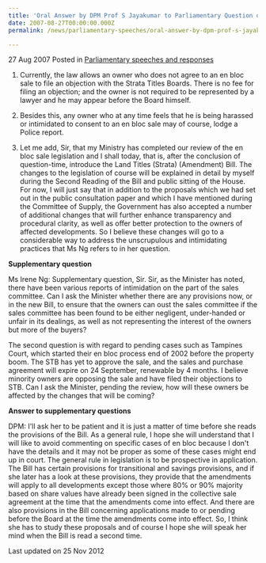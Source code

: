 ```yaml
---
title: 'Oral Answer by DPM Prof S Jayakumar to Parliamentary Question on En Bloc Legislation, 27 August 2007'
date: 2007-08-27T00:00:00.000Z
permalink: /news/parliamentary-speeches/oral-answer-by-dpm-prof-s-jayakumar-to-parliamentary-question-on-en-bloc-legislation-27-august-2007

---
```




27 Aug 2007 Posted in [Parliamentary speeches and responses](/news/parliamentary-speeches) 

1. Currently, the law allows an owner who does not agree to an en bloc sale to file an objection with the Strata Titles Boards. There is no fee for filing an objection; and the owner is not required to be represented by a lawyer and he may appear before the Board himself.

2. Besides this, any owner who at any time feels that he is being harassed or intimidated to consent to an en bloc sale may of course, lodge a Police report.

3. Let me add, Sir, that my Ministry has completed our review of the en bloc sale legislation and I shall today, that is, after the conclusion of question-time, introduce the Land Titles (Strata) (Amendment) Bill. The changes to the legislation of course will be explained in detail by myself during the Second Reading of the Bill and public sitting of the House. For now, I will just say that in addition to the proposals which we had set out in the public consultation paper and which I have mentioned during the Committee of Supply, the Government has also accepted a number of additional changes that will further enhance transparency and procedural clarity, as well as offer better protection to the owners of affected developments. So I believe these changes will go to a considerable way to address the unscrupulous and intimidating practices that Ms Ng refers to in her question.

**Supplementary question**

Ms Irene Ng: Supplementary question, Sir. Sir, as the Minister has noted, there have been various reports of intimidation on the part of the sales committee. Can I ask the Minister whether there are any provisions now, or in the new Bill, to ensure that the owners can oust the sales committee if the sales committee has been found to be either negligent, under-handed or unfair in its dealings, as well as not representing the interest of the owners but more of the buyers?

The second question is with regard to pending cases such as Tampines Court, which started their en bloc process end of 2002 before the property boom. The STB has yet to approve the sale, and the sales and purchase agreement will expire on 24 September, renewable by 4 months. I believe minority owners are opposing the sale and have filed their objections to STB. Can I ask the Minister, pending the review, how will these owners be affected by the changes that will be coming?


**Answer to supplementary questions**

DPM: I'll ask her to be patient and it is just a matter of time before she reads the provisions of the Bill. As a general rule, I hope she will understand that I will like to avoid commenting on specific cases of en bloc because I don't have the details and it may not be proper as some of these cases might end up in court. The general rule in legislation is to be prospective in application. The Bill has certain provisions for transitional and savings provisions, and if she later has a look at these provisions, they provide that the amendments will apply to all developments except those where 80% or 90% majority based on share values have already been signed in the collective sale agreement at the time that the amendments come into effect. And there are also provisions in the Bill concerning applications made to or pending before the Board at the time the amendments come into effect. So, I think she has to study these proposals and of course I hope she will speak her mind when the Bill is read a second time.


<p class="right-side-updated">Last updated on 25 Nov 2012</p> 
